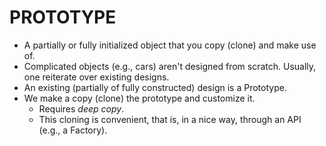# PROTOTYPE

* A partially or fully initialized object that you copy (clone) and make use of.
* Complicated objects (e.g., cars) aren't designed from scratch. Usually, one reiterate over existing designs.
* An existing (partially of fully constructed) design is a Prototype.
* We make a copy (clone) the prototype and customize it.
  * Requires *deep copy*.
  * This cloning is convenient, that is, in a nice way, through an API (e.g., a Factory).